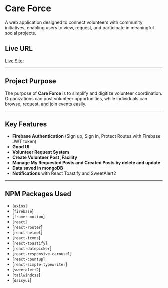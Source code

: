 # Care Force

A web application designed to connect volunteers with community initiatives, enabling users to view, request, and participate in meaningful social projects.

##  Live URL
 [Live Site:](https://care-force-client.vercel.app)


---

##  Project Purpose

The purpose of **Care Force** is to simplify and digitize volunteer coordination. Organizations can post volunteer opportunities, while individuals can browse, request, and join events easily.

---

##  Key Features

-  **Firebase Authentication** (Sign up, Sign in, Protect Routes with Firebase JWT token)
-  **Good UI**
-  **Volunteer Request System**
-  **Create Volunteer Post ,Facility**
-  **Manage My Requested Posts and Created Posts by delete and update**
-  **Data saved in mongoDB**
-  **Notifications** with React Toastify and SweetAlert2


---

##  NPM Packages Used

- [`axios`]
- [`firebase`]
- [`framer-motion`]
- [`react`]
- [`react-router`]
- [`react-helmet`]
- [`react-icons`]
- [`react-toastify`]
- [`react-datepicker`]
- [`react-responsive-carousel`]
- [`react-countup`]
- [`react-simple-typewriter`]
- [`sweetalert2`]
- [`tailwindcss`]
- [`daisyui`]


